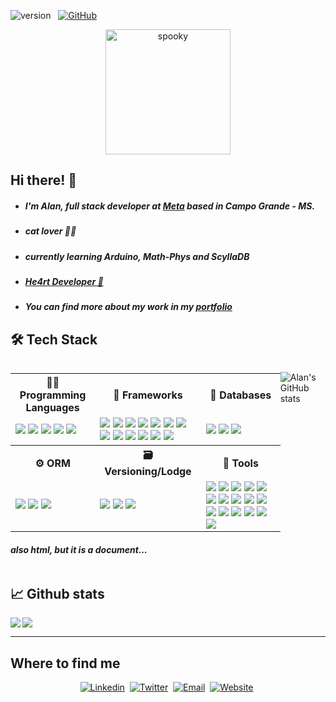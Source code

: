 
![version](https://img.shields.io/badge/version-02.05.2022-informational)  &nbsp;
[![GitHub](https://img.shields.io/github/followers/offpepe?label=follow&style=social)](https://github.com/offpepe)&nbsp;



<div align="center">

<img 
	alt="spooky"
	src="https://c.tenor.com/MezmeiCsQ-8AAAAC/skeleton-dance-fast.gif"
	style="width: 200px"
	>

</div>

## Hi there! 👋

- ##### I'm Alan, full stack developer at [Meta](https://www.meta.com.br/) based in Campo Grande - MS.
- ##### cat lover 🐱‍💻
- ##### currently learning Arduino, Math-Phys and ScyllaDB
- ##### [He4rt Developer 💙](https://heartdevs.com/)
- ##### You can find more about my work in my [portfolio](https://offpepe.github.io/portfolio/)

	
<h2  style="font-weight: bold">🛠️ Tech Stack</h2>

  
	
<div  style="display: flex; justify-content: space-between">

  

<div>

  
<table>
	<tr>
		<th> 👨‍💻 Programming Languages </th>
		<th> 🚀 Frameworks </th>
		<th> 🎲 Databases </th>
	</tr>
	<td> 
			<img src="https://img.shields.io/badge/CSS3-1572B6?style=for-the-badge&logo=css3&logoColor=white" />
			<img src="https://img.shields.io/badge/JavaScript-F7DF1E?style=for-the-badge&logo=javascript&logoColor=black" />
			<img src="https://img.shields.io/badge/TypeScript-007ACC?style=for-the-badge&logo=typescript&logoColor=white" />
			<img src="https://img.shields.io/badge/C%23-239120?style=for-the-badge&logo=c-sharp&logoColor=white" />
			<img src="https://img.shields.io/badge/PHP-777BB4?style=for-the-badge&logo=php&logoColor=white" />
	</td>
	<td>
			<img src="https://img.shields.io/badge/React-20232A?style=for-the-badge&logo=react&logoColor=61DAFB" />
			<img src="https://img.shields.io/badge/Next-black?style=for-the-badge&logo=next.js&logoColor=white" />
			<img src="https://img.shields.io/badge/Node.js-339933?style=for-the-badge&logo=nodedotjs&logoColor=white" />
			<img src="https://img.shields.io/badge/.NET-512BD4?style=for-the-badge&logo=dotnet&logoColor=white" />
			<img src="https://img.shields.io/badge/Bootstrap-563D7C?style=for-the-badge&logo=bootstrap&logoColor=white" />
			<img src="https://img.shields.io/badge/chai-A30701?style=for-the-badge&logo=chai&logoColor=white" />
			<img src="https://img.shields.io/badge/Mocha-8D6748?style=for-the-badge&logo=Mocha&logoColor=white" />
			<img src="https://img.shields.io/badge/Redux-593D88?style=for-the-badge&logo=redux&logoColor=white" />
			<img src="https://img.shields.io/badge/Swagger-85EA2D?style=for-the-badge&logo=Swagger&logoColor=white" />
			<img src="https://img.shields.io/badge/Express.js-000000?style=for-the-badge&logo=express&logoColor=white" />
			<img src="https://img.shields.io/badge/Jest-C21325?style=for-the-badge&logo=jest&logoColor=white" />
			<img src="https://img.shields.io/badge/JWT-000000?style=for-the-badge&logo=JSON%20web%20tokens&logoColor=white" />
			<img src="https://img.shields.io/badge/Laravel-FF2D20?style=for-the-badge&logo=laravel&logoColor=white" />
	</td>
	<td>
			<img src="https://img.shields.io/badge/MySQL-00000F?style=for-the-badge&logo=mysql&logoColor=white" />
			<img src="https://img.shields.io/badge/MongoDB-4EA94B?style=for-the-badge&logo=mongodb&logoColor=white" />
			<img src="https://img.shields.io/badge/PostgreSQL-316192?style=for-the-badge&logo=postgresql&logoColor=white" />	
	</td>
	<tr>
			<th> ⚙️ ORM </th>
			<th> 🗃️ Versioning/Lodge </th>
			<th> 🧰 Tools </th>
	<tr/>
	<td>
			<img src="https://img.shields.io/badge/Prisma-3982CE?style=for-the-badge&logo=Prisma&logoColor=white" />
			<img src="https://img.shields.io/badge/Sequelize-52B0E7?style=for-the-badge&logo=Sequelize&logoColor=white" />
			<img src="https://img.shields.io/badge/-Entity_Framework_Core-fff?style=flat&logo=Microsoft&logoColor=0078D7" />
	</td>
	<td>
			<img src="https://img.shields.io/badge/Git-F05032?style=for-the-badge&logo=git&logoColor=white" />
			<img src="https://img.shields.io/badge/GitHub-100000?style=for-the-badge&logo=github&logoColor=white" />
			<img src="https://img.shields.io/badge/GitLab-330F63?style=for-the-badge&logo=gitlab&logoColor=white" />
	</td>
	<td>
			<img src="https://img.shields.io/badge/Visual_Studio_Code-0078D4?style=for-the-badge&logo=visual%20studio%20code&logoColor=white" />
			<img src="https://img.shields.io/badge/Rider-000000?style=for-the-badge&logo=Rider&logoColor=white" />
			<img src="http://img.shields.io/badge/-PHPStorm-181717?style=for-the-badge&logo=phpstorm&logoColor=whi" />
			<img src="https://img.shields.io/badge/WebStorm-000000?style=for-the-badge&logo=WebStorm&logoColor=white" />
			<img src="https://img.shields.io/badge/VIM-%2311AB00.svg?style=for-the-badge&logo=vim&logoColor=white" />
			<img src="https://img.shields.io/badge/Docker-2CA5E0?style=for-the-badge&logo=docker&logoColor=white" />
			<img src="https://img.shields.io/badge/Amazon_AWS-FF9900?style=for-the-badge&logo=amazonaws&logoColor=white" />
			<img src="https://img.shields.io/badge/Heroku-430098?style=for-the-badge&logo=heroku&logoColor=white" />
			<img src="https://img.shields.io/badge/Netlify-00C7B7?style=for-the-badge&logo=netlify&logoColor=white" />
			<img src="https://img.shields.io/badge/Figma-F24E1E?style=for-the-badge&logo=figma&logoColor=white" />
			<img src="https://img.shields.io/badge/GitKraken-179287?style=for-the-badge&logo=GitKraken&logoColor=white" />
			<img src="https://img.shields.io/badge/Insomnia-5849be?style=for-the-badge&logo=Insomnia&logoColor=white" />
			<img src="https://img.shields.io/badge/NuGet-004880?style=for-the-badge&logo=nuget&logoColor=white" />
			<img src="https://img.shields.io/badge/npm-CB3837?style=for-the-badge&logo=npm&logoColor=white" />
			<img src="https://img.shields.io/badge/Postman-FF6C37?style=for-the-badge&logo=postman&logoColor=white" />
			<img src="https://img.shields.io/badge/jira-%230A0FFF.svg?style=for-the-badge&logo=jira&logoColor=white" />
	</td>
</table>
	
#### _also html, but it is a document..._

	

  

</div>

  

![Alan's GitHub stats](https://github-readme-stats.vercel.app/api?username=offpepe&count_private=true&show_icons=true&theme=tokyonight)

  

</div>

  

<div>

<h2  style="font-weight: bold">&#x1f4c8; Github stats</h2>

  

<img  align="left"  src="https://github-readme-stats.vercel.app/api/top-langs?username=offpepe&show_icons=true&locale=en&layout=compact&theme=tokyonight"/>

<p><img  align="center"  src="https://github-readme-streak-stats.herokuapp.com/?user=offpepe&theme=tokyonight" /></p>

  

</div>

---
<h2  style="font-weight: bold">Where to find me</h2>


<div align="center">

[![Linkedin](https://img.shields.io/badge/LinkedIn-0077B5?style=for-the-badge&logo=linkedin&logoColor=white)](https://www.linkedin.com/in/alanalbuquerq/)&nbsp;
[![Twitter](https://img.shields.io/badge/Twitter-1DA1F2?style=for-the-badge&logo=twitter&logoColor=white)](https://twitter.com/Offplayer_G)&nbsp;
[![Email](https://img.shields.io/badge/Gmail-D14836?style=for-the-badge&logo=gmail&logoColor=white)](mailto:alan.alb.flopes@gmail.com)&nbsp;
[![Website](https://img.shields.io/badge/Portfolio-%F0%9F%94%97-1DA1F2)](https://offpepe.github.io/portfolio/)&nbsp;

</div>

